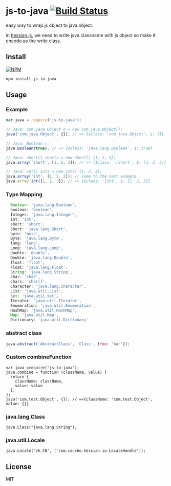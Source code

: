 js-to-java [![Build Status](https://travis-ci.org/node-modules/js-to-java.svg?branch=master)](https://travis-ci.org/node-modules/js-to-java)
==========

easy way to wrap js object to java object.

in [hessian.js](https://github.com/node-modules/hessian.js), we need to write java classname with js object so make it encode as the write class.

## Install

[![NPM](https://nodei.co/npm/js-to-java.png?downloads=true)](https://nodei.co/npm/js-to-java/)

```bash
npm install js-to-java
```

## Usage

### Example

```js
var java = require('js-to-java');

// Java: com.java.Object o = new com.java.Object();
java('com.java.Object', {}); // => {$class: 'com.java.Object', $: {}}

// Java: Boolean r;
java.Boolean(true); // => {$class: 'java.lang.Boolean', $: true}

// Java: short[] shorts = new short[] {1, 2, 3};
java.array('short', [1, 2, 3]); // => {$class: '[short', $: [1, 2, 3]}

// Java: int[] ints = new int[] {1, 2, 3};
java.array('int', [1, 2, 3]); // same to the next example
java.array.int([1, 2, 3]); // => {$class: '[int', $: [1, 2, 3]}
```

### Type Mapping

```js
  Boolean: 'java.lang.Boolean',
  boolean: 'boolean',
  Integer: 'java.lang.Integer',
  int: 'int',
  short: 'short',
  Short: 'java.lang.Short',
  byte: 'byte',
  Byte: 'java.lang.Byte',
  long: 'long',
  Long: 'java.lang.Long',
  double: 'double',
  Double: 'java.lang.Double',
  float: 'float',
  Float: 'java.lang.Float',
  String: 'java.lang.String',
  char: 'char',
  chars: 'char[]',
  Character: 'java.lang.Character',
  List: 'java.util.List',
  Set: 'java.util.Set',
  Iterator: 'java.util.Iterator',
  Enumeration: 'java.util.Enumeration',
  HashMap: 'java.util.HashMap',
  Map: 'java.util.Map',
  Dictionary: 'java.util.Dictionary'
```

### abstract class

```js
java.abstract('AbstractClass', 'Class', {foo: 'bar'});
```

### Custom combineFunction

```
var java =require('js-to-java');
java.combine = function (className, value) {
  return {
    className: className,
    value: value
  };
};
java('com.test.Object', {}); // =>{className: 'com.test.Object', value: {}}
```

### java.lang.Class

```
java.Class("java.lang.String");
```

### java.util.Locale

```
java.Locale("zh_CN", ['com.caucho.hessian.io.LocaleHandle']);
```

## License
MIT
